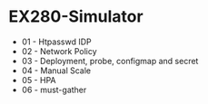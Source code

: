 # EX280-Simulator

- 01 - Htpasswd IDP
- 02 - Network Policy
- 03 - Deployment, probe, configmap and secret
- 04 - Manual Scale
- 05 - HPA
- 06 - must-gather
